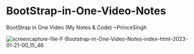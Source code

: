 # BootStrap-in-One-Video-Notes
BootStrap in One Video (My Notes &amp; Code) ~PrinceSingh



![screencapture-file-F-Bootstrap-in-One-Video-Notes-index-html-2023-01-21-00_15_46](https://user-images.githubusercontent.com/71000042/213780937-b09ab4a9-3fd5-4f58-ba6d-66e0aa7d1ab7.png)
